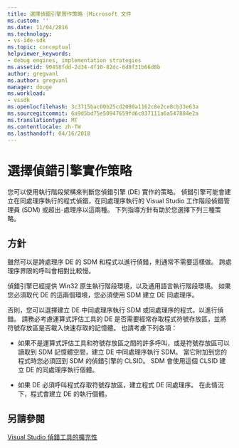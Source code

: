 ```yaml
---
title: 選擇偵錯引擎實作策略 |Microsoft 文件
ms.custom: ''
ms.date: 11/04/2016
ms.technology:
- vs-ide-sdk
ms.topic: conceptual
helpviewer_keywords:
- debug engines, implementation strategies
ms.assetid: 90458fdd-2d34-4f10-82dc-6d8f31b66d8b
author: gregvanl
ms.author: gregvanl
manager: douge
ms.workload:
- vssdk
ms.openlocfilehash: 3c3715bac00b25cd2080a1162c8e2ce8cb33e63a
ms.sourcegitcommit: 6a9d5bd75e50947659fd6c837111a6a547884e2a
ms.translationtype: MT
ms.contentlocale: zh-TW
ms.lasthandoff: 04/16/2018
---
```

# <a name="choosing-a-debug-engine-implementation-strategy"></a>選擇偵錯引擎實作策略
您可以使用執行階段架構來判斷您偵錯引擎 (DE) 實作的策略。 偵錯引擎可能會建立在同處理序執行的程式偵錯，在同處理序執行的 Visual Studio 工作階段偵錯管理員 (SDM) 或超出-處理序以這兩種。 下列指導方針有助於您選擇下列三種策略。  
  
## <a name="guidelines"></a>方針  
 雖然可以是跨處理序 DE 的 SDM 和程式以進行偵錯，則通常不需要這樣做。 跨處理序界限的呼叫會相對比較慢。  
  
 偵錯引擎已經提供 Win32 原生執行階段環境，以及通用語言執行階段環境。 如果您必須取代 DE 的這兩個環境，您必須使用 SDM 建立 DE 同處理序。  
  
 否則，您可以選擇建立 DE 中同處理序執行 SDM 或同處理序的程式，以進行偵錯。 請務必考慮運算式評估工具的 DE 是否需要經常存取程式符號存放區，並將符號存放區是否載入快速存取的記憶體。 也請考慮下列各項：  
  
-   如果不是運算式評估工具和符號存放區之間的許多呼叫，或是符號存放區可以讀取到 SDM 記憶體空間，建立 DE 中同處理序執行 SDM。 當它附加到您的程式時您必須回到 SDM 的偵錯引擎的 CLSID。 SDM 會使用這個 CLSID 建立 DE 的同處理序執行個體。  
  
-   如果 DE 必須呼叫程式存取符號存放區，建立程式 DE 同處理序。 在此情況下，程式會建立 DE 的執行個體。  
  
## <a name="see-also"></a>另請參閱  
 [Visual Studio 偵錯工具的擴充性](../../extensibility/debugger/visual-studio-debugger-extensibility.md)